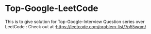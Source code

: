 # Top-Google-LeetCode
This is to give solution for Top-Google-Interview Question series over LeetCode : Check out at  :https://leetcode.com/problem-list/7p55wqm/
